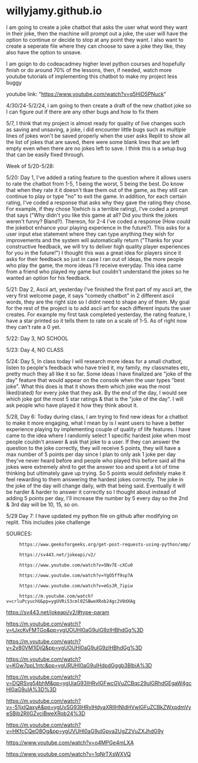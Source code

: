  # willyjamy.github.io


I am going to create a joke chatbot that asks the user what word they want in their joke, then the machine will prompt out a joke, the user will have the option to continue or decide to stop at any point they want. I also want to create a seperate file where they can choose to save a joke they like, they also have the option to unsave.

I am goign to do codeacadmey higher level python courses and hopefully finish or do around 70% of the lessons, then, if needed, watch more youtube tutorials of implementing this chatbot to make my project less buggy

youtube link: "https://www.youtube.com/watch?v=q5HiD5PNuck"

4/30/24-5/2/24, i am going to then create a draft of the new chatbot joke so I can figure out if there are any other bugs and how to fix them

5/7, I think that my project is almost ready for quality of live changes such as saving and unsaving, a joke, i did encounter little bugs such as multiple lines of jokes won't be saved properly when the user asks Replit to show all the list of jokes that are saved, there were some blank lines that are left empty even when there are no jokes left to save. I think this is a setup bug that can be easily fixed through.


Week of 5/20-5/28:

5/20: Day 1, I've added a rating feature to the question where it allows users to rate the chatbot from 1-5, 1 being the worst, 5 being the best. Do know that when they rate it it doesn't tkae them out of the game, as they still can continue to play or type "no" to exit the game. In addition, for each certain rating, I've coded a response that asks why they gave the rating they chose. For example, if they chose 1(which is a terrible rating), I've coded a prompt that says ("Why didn't you like this game at all? Did you think the jokes weren't funny? Bland?). Thereon, for 2-4 I've coded a response (How could the jokebot enhance your playing experience in the future?). This asks for a user input else statement where they can type anything they wish for improvements and the system will automatically return ("Thanks for your constructive feedback, we will try to deliver high quality player experiences for you in the future!") I thought this was a great idea for players since it asks for their feedback so just in case I ran out of ideas, the more people who play the game, the more ideas I'll receive everyday. This idea came from a friend who played my game but couldn't understand the jokes so he wanted an option for his feedback. 

5/21: Day 2, Ascii art, yesterday I've finished the first part of my ascii art, the very first welcome page, it says "comedy chatbot" in 2 different ascii words, they are the right size so I didnt need to shape any of them. My goal for the rest of the project is to add ascii art for each different inputs the user creates. For example my first task completed yesterday, the rating feature, I have a star printed so it tells them to rate on a scale of 1-5. As of right now they can't rate a 0 yet. 

5/22: Day 3, NO SCHOOL

5/23: Day 4, NO CLASS

5/24: Day 5, In class today I will research more ideas for a small chatbot, listen to people's feedback who have tried it, my family, my classmates etc, pretty much they all like it so far. Some ideas I have finalized are "joke of the day" feature that would appear on the console when the user types "best joke". What this does is that it shows them which joke was the most liked(rated) for every joke that they ask. By the end of the day, I would see which joke got the most 5 star ratings & that is the "joke of the day". I will ask people who have played it how they think about it. 

5/28, Day 6: Today during class, I am trying to find new ideas for a chatbot to make it more engaging, what I mean by is I want users to have a better experience playing by implementing couple of quality of life features. I have came to the idea where I randomly select 1 specific hardest joke when most people couldn't answer & ask that joke to a user. If they can answer the question to the joke correctly, they will receive 5 points, they will have a max number of 5 points per day since I plan to only ask 1 joke per day they've never heard before and people who played this before said all the jokes were extremely ahrd to get the answer too and spent a lot of time thinking but ultimately gave up trying. So 5 points would definitely make it feel rewarding to them answering the hardest jokes correctly. The joke in the joke of the day will change daily, with that being said. Eventually it will be harder & harder to answer it correctly so I thought about instead of adding 5 points per day, I'll increase the number by 5 every day so the 2nd & 3rd day will be 10, 15, so on. 

5/29 Day 7: I have updated my python file on github after modifying on replit. This includes joke challenge

SOURCES: 
         
         https://www.geeksforgeeks.org/get-post-requests-using-python/amp/
         
         https://sv443.net/jokeapi/v2/
         
         https://www.youtube.com/watch?v=SNv7E-cXCu0
         
         https://www.youtube.com/watch?v=YgO5ff9sp7A
         
         https://www.youtube.com/watch?v=eGsJR_7ipiw

         https://m.youtube.com/watch?v=crluPcyuchU&pp=ygUVRi53cml0ZSBweXRob24gc2V0dXAg

https://sv443.net/jokeapi/v2/#type-param

https://m.youtube.com/watch?v=tJxcKyFMTGo&pp=ygUOUHl0aG9uIG9zIHBhdGg%3D

https://m.youtube.com/watch?v=2v80VM1lDjQ&pp=ygUOUHl0aG9uIG9zIHBhdGg%3D

https://m.youtube.com/watch?v=KGw7ppL1ntc&pp=ygURUHl0aG9uIHdpdGggb3BlbiA%3D

https://m.youtube.com/watch?v=DQRSvg54bhM&pp=ygUiaG93IHRvIGFwcGVuZCBqc29uIGRhdGEgaW4gcHl0aG9uIA%3D%3D

https://m.youtube.com/watch?v=-51jxlQaxyA&pp=ygUvSG93IHRvIHdyaXRlIHNldHVwIGFuZCBkZWxpdmVyeSBjb2RlIGZvciBweXRob24%3D

https://m.youtube.com/watch?v=HKfcCQeO8Og&pp=ygUVUHl0aG9uIGpva2UgZ2VuZXJhdG9y

https://www.youtube.com/watch?v=o4MPGe4mLXA

https://www.youtube.com/watch?v=1qNrTXsWXVQ


